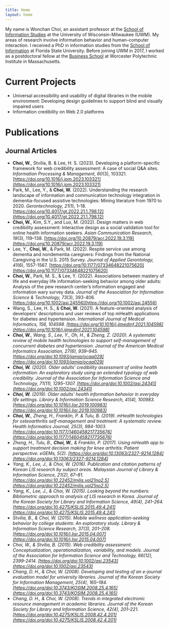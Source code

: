 ```yaml
---
title: Home
layout: home
---
```

My name is Wonchan Choi, an assistant professor at the [School of Information Studies](https://uwm.edu/informationstudies/) at the University of Wisconsin-Milwaukee (UWM). My areas of research involve information behavior and human–computer interaction. I received a PhD in information studies from the [School of Information](https://ischool.cci.fsu.edu/) at Florida State University. Before joining UWM in 2017, I worked as a postdoctoral fellow at the [Business School](https://www.wpi.edu/academics/business) at Worcester Polytechnic Institute in Massachusetts. 

# Current Projects
* Universal accessibility and usability of digital libraries in the mobile environment: Developing design guidelines to support blind and visually impaired users
* Information credibility on Web 2.0 platforms

# Publications 
## Journal Articles
* **Choi, W.**, Stvilia, B. & Lee, H. S. (2023). Developing a platform-specific framework for web credibility assessment: A case of social Q&A sites. <em>Information Processing & Management, 60</em>(3), 103321. [https://doi.org/10.1016/j.ipm.2023.103321](https://doi.org/10.1016/j.ipm.2023.103321)
* Park, M., Lee, Y., & **Choi, W.** (2022). Understanding the research landscape of information and communication technology integration in dementia-focused assistive technologies: Mining literature from 1970 to 2020. <em>Gerontechnology, 21</em>(1), 1–18. [https://doi.org/10.4017/gt.2022.21.1.798.12](https://doi.org/10.4017/gt.2022.21.1.798.12)
* **Choi, W.**, Kim, S.Y., and Luo, M. (2022). Design matters in web credibility assessment: Interactive design as a social validation tool for online health information seekers. <em>Asian Communication Research, 19</em>(3), 119–138. [https://doi.org/10.20879/acr.2022.19.3.119](https://doi.org/10.20879/acr.2022.19.3.119)
* Lee, Y., **Choi, W.**, & Park, M. (2022). Respite service use among dementia and nondementia caregivers: Findings from the National Caregiving in the U.S. 2015 Survey. <em>Journal of Applied Gerontology, 41</em>(6), 1557-1567. [https://doi.org/10.1177/07334648221075620](https://doi.org/10.1177/07334648221075620)
* **Choi, W.**, Park, M. S., & Lee, Y. (2022). Associations between mastery of life and everyday life information-seeking behavior among older adults: Analysis of the pew research center’s information engaged and information wary survey data. <em>Journal of the Association for Information Science & Technology, 73</em>(3), 393-406. [https://doi.org/10.1002/asi.24556](https://doi.org/10.1002/asi.24556) 
* Wang, S., Lee, H. S., & **Choi, W.** (2021). A feature-oriented analysis of developers’ descriptions and user reviews of top mHealth applications for diabetes and hypertension. <em>International Journal of Medical Informatics<em>, 156, 104598. [https://doi.org/10.1016/j.ijmedinf.2021.104598](https://doi.org/10.1016/j.ijmedinf.2021.104598)
* **Choi, W.**, Wang, S., Lee, Y., Oh, H., & Zheng, Z. (2020). A systematic review of mobile health technologies to support self-management of concurrent diabetes and hypertension. <em>Journal of the American Medical Informatics Association, 27</em>(6), 939–945. [https://doi.org/doi:10.1093/jamia/ocaa029](https://doi.org/doi:10.1093/jamia/ocaa029) 
* **Choi, W.** (2020). Older adults’ credibility assessment of online health information: An exploratory study using an extended typology of web credibility. <em>Journal of the Association for Information Science and Technology, 71</em>(11), 1295–1307. [https://doi.org/doi:10.1002/asi.24341](https://doi.org/doi:10.1002/asi.24341) 
* **Choi, W.** (2019). Older adults’ health information behavior in everyday life settings. <em>Library & Information Science Research, 41</em>(4), 100983. [https://doi.org/doi:10.1016/j.lisr.2019.100983](https://doi.org/doi:10.1016/j.lisr.2019.100983) 
* **Choi, W.**, Zheng, H., Franklin, P. & Tulu, B. (2019). mHealth technologies for osteoarthritis self-management and treatment: A systematic review. <em>Health Informatics Journal, 25</em>(3), 984-1003. [https://doi.org/doi:10.1177/1460458217735676](https://doi.org/doi:10.1177/1460458217735676) 
* Zheng, H., Tulu, B., **Choi, W.**, & Franklin, P. (2017). Using mHealth app to support treatment decision making for knee arthritis: Patient perspective. <em>eGEMs, 5</em>(2). [https://doi.org/doi:10.13063/2327-9214.1284](https://doi.org/doi:10.13063/2327-9214.1284)
* Yang, K., Lee, J., & Choi, W. (2016). Publication and citation patterns of Korean LIS research by subject areas. <em>Malaysian Journal of Library & Information Science, 21</em>(2), 67–81. [https://doi.org/doi:10.22452/mjlis.vol21no2.5](https://doi.org/doi:10.22452/mjlis.vol21no2.5)
* Yang, K., Lee, J., & Choi, W. (2015). Looking beyond the numbers: Bibliometric approach to analysis of LIS research in Korea. <em>Journal of the Korean Society for Library and Information Science, 49</em>(4), 241–264. [https://doi.org/doi:10.4275/KSLIS.2015.49.4.241](https://doi.org/doi:10.4275/KSLIS.2015.49.4.241)
* Stvilia, B., & Choi, W. (2015). Mobile wellness application-seeking behavior by college students: An exploratory study. <em>Library & Information Science Research, 37</em>(3), 201–208. [https://doi.org/doi:10.1016/j.lisr.2015.04.007](https://doi.org/doi:10.1016/j.lisr.2015.04.007) 
* Choi, W., & Stvilia, B. (2015). Web credibility assessment: Conceptualization, operationalization, variability, and models. <em>Journal of the Association for Information Science and Technology, 66</em>(12), 2399-2414. [https://doi.org/doi:10.1002/asi.23543](https://doi.org/doi:10.1002/asi.23543)
* Chang, D. H., & Choi, W. (2008). Developing and testing of an e-journal evaluation model for university libraries. <em>Journal of the Korean Society for Information Management, 25</em>(4), 165–184. [https://doi.org/doi:10.3743/KOSIM.2008.25.4.165](https://doi.org/doi:10.3743/KOSIM.2008.25.4.165)
* Chang, D. H., & Choi, W. (2008). Trends in integrated electronic resource management in academic libraries. <em>Journal of the Korean Society for Library and Information Science, 42</em>(4), 201–221. [https://doi.org/doi:10.4275/KSLIS.2008.42.4.201](https://doi.org/doi:10.4275/KSLIS.2008.42.4.201)
